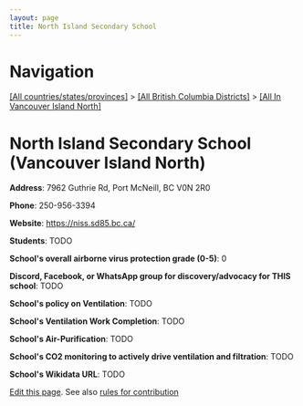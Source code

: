```yaml
---
layout: page
title: North Island Secondary School
---
```

# Navigation

[[All countries/states/provinces]](../../..) > [[All British Columbia Districts]](../..) > [[All In Vancouver Island North]](..)

# North Island Secondary School (Vancouver Island North)

**Address**: 7962 Guthrie Rd, Port McNeill, BC V0N 2R0

**Phone**: 250-956-3394

**Website**: <https://niss.sd85.bc.ca/>

**Students**: TODO

**School's overall airborne virus protection grade (0-5)**: 0

**Discord, Facebook, or WhatsApp group for discovery/advocacy for THIS school**: TODO

**School's policy on Ventilation**: TODO

**School's Ventilation Work Completion**: TODO

**School's Air-Purification**: TODO

**School's CO2 monitoring to actively drive ventilation and filtration**: TODO

**School's Wikidata URL**: TODO


[Edit this page](https://github.com/ventilate-schools/BC/edit/main/./Vancouver_Island_North/North_Island_Secondary_School.md). See also [rules for contribution](../../../contribution-rules/)